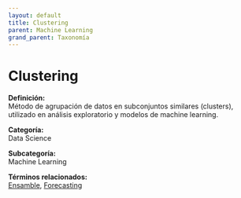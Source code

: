 ```yaml
---
layout: default
title: Clustering
parent: Machine Learning
grand_parent: Taxonomía
---
```


# Clustering

**Definición:**  
Método de agrupación de datos en subconjuntos similares (clusters), utilizado en análisis exploratorio y modelos de machine learning.

**Categoría:**  
Data Science

**Subcategoría:**  
Machine Learning

**Términos relacionados:**  
[Ensamble](https://maleniski.github.io/diccionario-angl-tec-mx/docs/taxonomia/data-science/machine-learning/ensamble.html), [Forecasting](https://maleniski.github.io/diccionario-angl-tec-mx/docs/taxonomia/data-science/machine-learning/forecasting.html)
